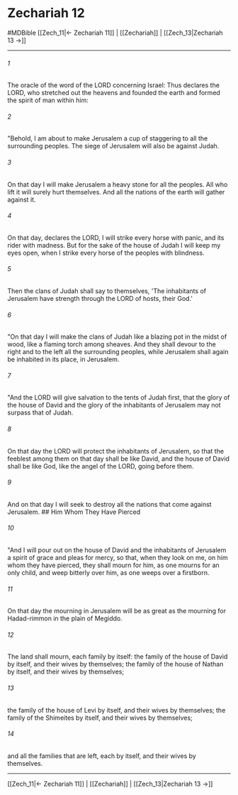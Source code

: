 # Zechariah 12
#MDBible
[[Zech_11|← Zechariah 11]] | [[Zechariah]] | [[Zech_13|Zechariah 13 →]]

***

###### 1 

The oracle of the word of the LORD concerning Israel: Thus declares the LORD, who stretched out the heavens and founded the earth and formed the spirit of man within him: 

###### 2 

"Behold, I am about to make Jerusalem a cup of staggering to all the surrounding peoples. The siege of Jerusalem will also be against Judah. 

###### 3 

On that day I will make Jerusalem a heavy stone for all the peoples. All who lift it will surely hurt themselves. And all the nations of the earth will gather against it. 

###### 4 

On that day, declares the LORD, I will strike every horse with panic, and its rider with madness. But for the sake of the house of Judah I will keep my eyes open, when I strike every horse of the peoples with blindness. 

###### 5 

Then the clans of Judah shall say to themselves, 'The inhabitants of Jerusalem have strength through the LORD of hosts, their God.' 

###### 6 

"On that day I will make the clans of Judah like a blazing pot in the midst of wood, like a flaming torch among sheaves. And they shall devour to the right and to the left all the surrounding peoples, while Jerusalem shall again be inhabited in its place, in Jerusalem. 

###### 7 

"And the LORD will give salvation to the tents of Judah first, that the glory of the house of David and the glory of the inhabitants of Jerusalem may not surpass that of Judah. 

###### 8 

On that day the LORD will protect the inhabitants of Jerusalem, so that the feeblest among them on that day shall be like David, and the house of David shall be like God, like the angel of the LORD, going before them. 

###### 9 

And on that day I will seek to destroy all the nations that come against Jerusalem. ## Him Whom They Have Pierced 

###### 10 

"And I will pour out on the house of David and the inhabitants of Jerusalem a spirit of grace and pleas for mercy, so that, when they look on me, on him whom they have pierced, they shall mourn for him, as one mourns for an only child, and weep bitterly over him, as one weeps over a firstborn. 

###### 11 

On that day the mourning in Jerusalem will be as great as the mourning for Hadad-rimmon in the plain of Megiddo. 

###### 12 

The land shall mourn, each family by itself: the family of the house of David by itself, and their wives by themselves; the family of the house of Nathan by itself, and their wives by themselves; 

###### 13 

the family of the house of Levi by itself, and their wives by themselves; the family of the Shimeites by itself, and their wives by themselves; 

###### 14 

and all the families that are left, each by itself, and their wives by themselves. 

***

[[Zech_11|← Zechariah 11]] | [[Zechariah]] | [[Zech_13|Zechariah 13 →]]
